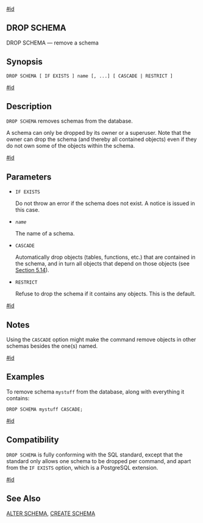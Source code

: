 [#id](#SQL-DROPSCHEMA)

## DROP SCHEMA

DROP SCHEMA — remove a schema

## Synopsis

```
DROP SCHEMA [ IF EXISTS ] name [, ...] [ CASCADE | RESTRICT ]
```

[#id](#id-1.9.3.129.5)

## Description

`DROP SCHEMA` removes schemas from the database.

A schema can only be dropped by its owner or a superuser. Note that the owner can drop the schema (and thereby all contained objects) even if they do not own some of the objects within the schema.

[#id](#id-1.9.3.129.6)

## Parameters

* `IF EXISTS`

  Do not throw an error if the schema does not exist. A notice is issued in this case.

* *`name`*

  The name of a schema.

* `CASCADE`

  Automatically drop objects (tables, functions, etc.) that are contained in the schema, and in turn all objects that depend on those objects (see [Section 5.14](ddl-depend)).

* `RESTRICT`

  Refuse to drop the schema if it contains any objects. This is the default.

[#id](#id-1.9.3.129.7)

## Notes

Using the `CASCADE` option might make the command remove objects in other schemas besides the one(s) named.

[#id](#id-1.9.3.129.8)

## Examples

To remove schema `mystuff` from the database, along with everything it contains:

```
DROP SCHEMA mystuff CASCADE;
```

[#id](#id-1.9.3.129.9)

## Compatibility

`DROP SCHEMA` is fully conforming with the SQL standard, except that the standard only allows one schema to be dropped per command, and apart from the `IF EXISTS` option, which is a PostgreSQL extension.

[#id](#id-1.9.3.129.10)

## See Also

[ALTER SCHEMA](sql-alterschema), [CREATE SCHEMA](sql-createschema)